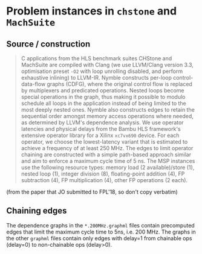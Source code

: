 # Problem instances in `chstone` and `MachSuite`

## Source / construction
> C applications from the HLS benchmark suites CHStone and MachSuite are compiled with Clang (we use LLVM/Clang version 3.3, optimisation preset `-O2` with loop unrolling disabled, and perform exhaustive inlining) to LLVM-IR.
Nymble constructs per-loop control-data-flow graphs (CDFG), where the original control flow is replaced by multiplexers and predicated operations.
Nested loops become special operations in the graph, thus making it possible to modulo schedule all loops in the application instead of being limited to the most deeply nested ones.
Nymble also constructs edges to retain the sequential order amongst memory access operations where needed, as determined by LLVM's dependence analysis.
We use operator latencies and physical delays from the Bambu HLS framework's extensive operator library for a Xilinx `xc7vx690` device.
For each operator, we choose the lowest-latency variant that is estimated to achieve a frequency of at least 250 MHz.
The edges to limit operator chaining are constructed with a simple path-based approach similar and aim to enforce a maximum cycle time of 5 ns.
The MSP instances use the following resource types: memory load (2 available)/store (1), nested loop (1), integer division (8), floating-point addition (4), FP subtraction (4), FP multiplication (4), other FP operations (2 each).

(from the paper that JO submitted to FPL'18, so don't copy verbatim)

## Chaining edges
The dependence graphs in the `*.200MHz.graphml` files contain precomputed edges that limit the maximum cycle time to 5ns, i.e. 200 MHz. The graphs in the other `graphml` files contain only edges with delay=1 from chainable ops (delay=0) to non-chainable ops (delay>0).
